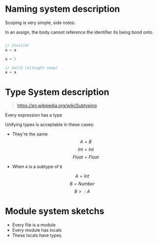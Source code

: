 # Naming system description

Scoping is very simple, side notes:

In an assign, the body cannot reference the identifier its being bond onto.

```js

// Invalid!
a = a

a = 1

// Valid (altought noop)
a = a
```

# Type System description

> https://en.wikipedia.org/wiki/Subtyping

Every expression has a type

Unifying types is acceptable in these cases:

- They're the same
$$ A = B $$
$$ Int = Int $$
$$ Float = Float $$

- When `A` is a subtype of `B`

$$ A = Int $$
$$ B = Number $$
$$ B >: A $$

# Module system sketchs

- Every file is a module
- Every module has locals
- These locals have types
